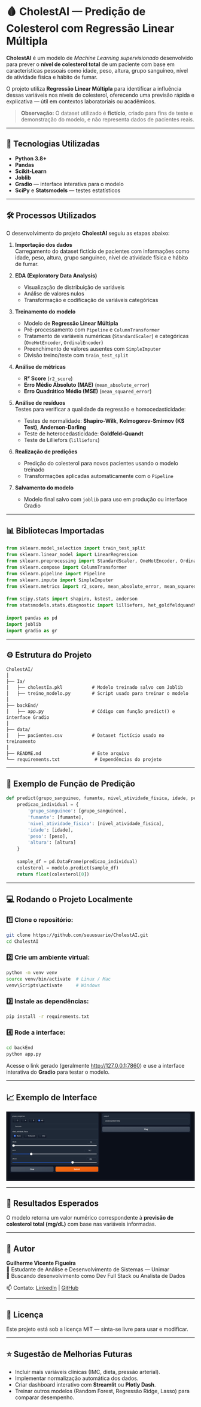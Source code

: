 # 🩸 CholestAI — Predição de Colesterol com Regressão Linear Múltipla

**CholestAI** é um modelo de *Machine Learning supervisionado* desenvolvido para prever o **nível de colesterol total** de um paciente com base em características pessoais como idade, peso, altura, grupo sanguíneo, nível de atividade física e hábito de fumar.

O projeto utiliza **Regressão Linear Múltipla** para identificar a influência dessas variáveis nos níveis de colesterol, oferecendo uma previsão rápida e explicativa — útil em contextos laboratoriais ou acadêmicos.

> **Observação:** O dataset utilizado é **fictício**, criado para fins de teste e demonstração do modelo, e não representa dados de pacientes reais.

---

## 🚀 Tecnologias Utilizadas

- **Python 3.8+**
- **Pandas**
- **Scikit-Learn**
- **Joblib**
- **Gradio** — interface interativa para o modelo
- **SciPy** e **Statsmodels** — testes estatísticos

---

## 🛠️ Processos Utilizados

O desenvolvimento do projeto **CholestAI** seguiu as etapas abaixo:

1. **Importação dos dados**  
   Carregamento do dataset fictício de pacientes com informações como idade, peso, altura, grupo sanguíneo, nível de atividade física e hábito de fumar.

2. **EDA (Exploratory Data Analysis)**  
   - Visualização de distribuição de variáveis  
   - Análise de valores nulos  
   - Transformação e codificação de variáveis categóricas

3. **Treinamento do modelo**  
   - Modelo de **Regressão Linear Múltipla**  
   - Pré-processamento com `Pipeline` e `ColumnTransformer`  
   - Tratamento de variáveis numéricas (`StandardScaler`) e categóricas (`OneHotEncoder`, `OrdinalEncoder`)  
   - Preenchimento de valores ausentes com `SimpleImputer`  
   - Divisão treino/teste com `train_test_split`

4. **Análise de métricas**  
   - **R² Score** (`r2_score`)  
   - **Erro Médio Absoluto (MAE)** (`mean_absolute_error`)  
   - **Erro Quadrático Médio (MSE)** (`mean_squared_error`)

5. **Análise de resíduos**  
   Testes para verificar a qualidade da regressão e homocedasticidade:  
   - Testes de normalidade: **Shapiro-Wilk**, **Kolmogorov-Smirnov (KS Test)**, **Anderson-Darling**  
   - Teste de heterocedasticidade: **Goldfeld-Quandt**  
   - Teste de Lilliefors (`lilliefors`)

6. **Realização de predições**  
   - Predição do colesterol para novos pacientes usando o modelo treinado  
   - Transformações aplicadas automaticamente com o `Pipeline`

7. **Salvamento do modelo**  
   - Modelo final salvo com `joblib` para uso em produção ou interface Gradio

---

## 📊 Bibliotecas Importadas

```python
from sklearn.model_selection import train_test_split
from sklearn.linear_model import LinearRegression
from sklearn.preprocessing import StandardScaler, OneHotEncoder, OrdinalEncoder
from sklearn.compose import ColumnTransformer
from sklearn.pipeline import Pipeline
from sklearn.impute import SimpleImputer
from sklearn.metrics import r2_score, mean_absolute_error, mean_squared_error

from scipy.stats import shapiro, kstest, anderson
from statsmodels.stats.diagnostic import lilliefors, het_goldfeldquandt

import pandas as pd
import joblib
import gradio as gr
```

---

## ⚙️ Estrutura do Projeto

```
CholestAI/
│
├── Ia/
│   ├── cholestIa.pkl           # Modelo treinado salvo com Joblib
│   ├── treino_modelo.py        # Script usado para treinar o modelo
│
├── backEnd/
│   ├── app.py                  # Código com função predict() e interface Gradio
│
├── data/
│   ├── pacientes.csv           # Dataset fictício usado no treinamento
│
├── README.md                   # Este arquivo
└── requirements.txt             # Dependências do projeto
```

---

## 🧩 Exemplo de Função de Predição

```python
def predict(grupo_sanguineo, fumante, nivel_atividade_fisica, idade, peso, altura):
    predicao_individual = {
        'grupo_sanguineo': [grupo_sanguineo],
        'fumante': [fumante],
        'nivel_atividade_fisica': [nivel_atividade_fisica],
        'idade': [idade],
        'peso': [peso],
        'altura': [altura]
    }

    sample_df = pd.DataFrame(predicao_individual)
    colesterol = modelo.predict(sample_df)
    return float(colesterol[0])
```

---

## 💻 Rodando o Projeto Localmente

### 1️⃣ Clone o repositório:
```bash
git clone https://github.com/seuusuario/CholestAI.git
cd CholestAI
```

### 2️⃣ Crie um ambiente virtual:
```bash
python -m venv venv
source venv/bin/activate  # Linux / Mac
venv\Scripts\activate     # Windows
```

### 3️⃣ Instale as dependências:
```bash
pip install -r requirements.txt
```

### 4️⃣ Rode a interface:
```bash
cd backEnd
python app.py
```

Acesse o link gerado (geralmente http://127.0.0.1:7860) e use a interface interativa do **Gradio** para testar o modelo.

---

## 📈 Exemplo de Interface

![Interface do Gradio mostrando sliders e botões para entrada de dados e resultado de colesterol](img/ImagemInterfaceGrafica.png)


---

## 🧪 Resultados Esperados

O modelo retorna um valor numérico correspondente à **previsão de colesterol total (mg/dL)** com base nas variáveis informadas.

---

## 🧬 Autor

**Guilherme Vicente Figueira**  
📘 Estudante de Análise e Desenvolvimento de Sistemas — Unimar  
💼 Buscando desenvolvimento como Dev Full Stack ou Analista de Dados  

📫 Contato: [LinkedIn](https://linkedin.com/in/guilhermevicente) | [GitHub](https://github.com/GuilhermeVicenteFigueira)

---

## 🧾 Licença

Este projeto está sob a licença MIT — sinta-se livre para usar e modificar.

---

## ⭐ Sugestão de Melhorias Futuras

- Incluir mais variáveis clínicas (IMC, dieta, pressão arterial).  
- Implementar normalização automática dos dados.  
- Criar dashboard interativo com **Streamlit** ou **Plotly Dash**.  
- Treinar outros modelos (Random Forest, Regressão Ridge, Lasso) para comparar desempenho.
